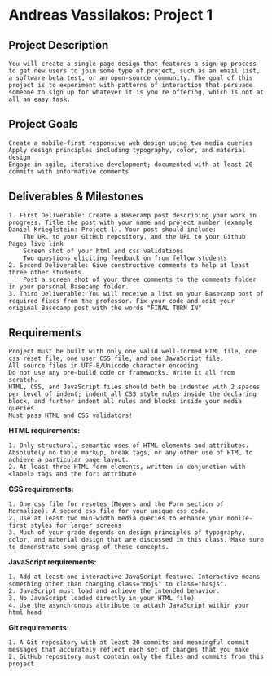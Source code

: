 # Andreas Vassilakos: Project 1


## Project Description

    You will create a single-page design that features a sign-up process to get new users to join some type of project, such as an email list, a software beta test, or an open-source community. The goal of this project is to experiment with patterns of interaction that persuade someone to sign up for whatever it is you’re offering, which is not at all an easy task.

## Project Goals

    Create a mobile-first responsive web design using two media queries
    Apply design principles including typography, color, and material design
    Engage in agile, iterative development; documented with at least 20 commits with informative comments

## Deliverables & Milestones

    1. First Deliverable: Create a Basecamp post describing your work in progress. Title the post with your name and project number (example Daniel Krieglstein: Project 1). Your post should include:
        The URL to your GitHub repository, and the URL to your Github Pages live link
        Screen shot of your html and css validations
        Two questions eliciting feedback on from fellow students
    2. Second Deliverable: Give constructive comments to help at least three other students.
        Post a screen shot of your three comments to the comments folder in your personal Basecamp folder.
    3. Third Deliverable: You will receive a list on your Basecamp post of required fixes from the professor. Fix your code and edit your original Basecamp post with the words "FINAL TURN IN"

## Requirements

    Project must be built with only one valid well-formed HTML file, one css reset file, one user CSS file, and one JavaScript file.
    All source files in UTF-8/Unicode character encoding.
    Do not use any pre-build code or frameworks. Write it all from scratch.
    HTML, CSS, and JavaScript files should both be indented with 2 spaces per level of indent; indent all CSS style rules inside the declaring block, and further indent all rules and blocks inside your media queries
    Must pass HTML and CSS validators!


**HTML requirements:**

    1. Only structural, semantic uses of HTML elements and attributes. Absolutely no table markup, break tags, or any other use of HTML to achieve a particular page layout.
    2. At least three HTML form elements, written in conjunction with <label> tags and the for: attribute

**CSS requirements:**

    1. One css file for resetes (Meyers and the Form section of Normalize). A second css file for your unique css code.
    2. Use at least two min-width media queries to enhance your mobile-first styles for larger screens
    3. Much of your grade depends on design principles of typography, color, and material design that are discussed in this class. Make sure to demonstrate some grasp of these concepts.

**JavaScript requirements:**

    1. Add at least one interactive JavaScript feature. Interactive means something other than changing class="nojs" to class="hasjs".
    2. JavaScript must load and achieve the intended behavior.
    3. No JavaScript loaded directly in your HTML file)
    4. Use the asynchronous attribute to attach JavaScript within your html head

**Git requirements:**

    1. A Git repository with at least 20 commits and meaningful commit messages that accurately reflect each set of changes that you make
    2. GitHub repository must contain only the files and commits from this project

